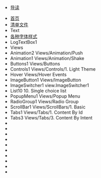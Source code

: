 
* [导读](README.md)
- [首页](app/src/main/java/com/example/android/apis/ApiDemos.java)
- [清单文件](app/src/main/AndroidManifest.xml)
- Text
- [各种字体样式](app/src/main/java/com/example/android/apis/text/Link.java)
- LogTextBox1
- Views
- Animation2  Views/Animation/Push
- Animation1  Views/Animation/Shake
- Buttons1  Views/Buttons
- Controls1  Views/Controls/1. Light Theme
- Hover  Views/Hover Events
- ImageButton1 Views/ImageButton
- ImageSwitcher1 view.ImageSwitcher1
- List10   10. Single choice list
- PopupMenu1   Views/Popup Menu
- RadioGroup1  Views/Radio Group
- ScrollBar1  Views/ScrollBars/1. Basic
- Tabs1  Views/Tabs/1. Content By Id
- Tabs3   Views/Tabs/3. Content By Intent
-
-
-
-
-
-
-
-
-
-
